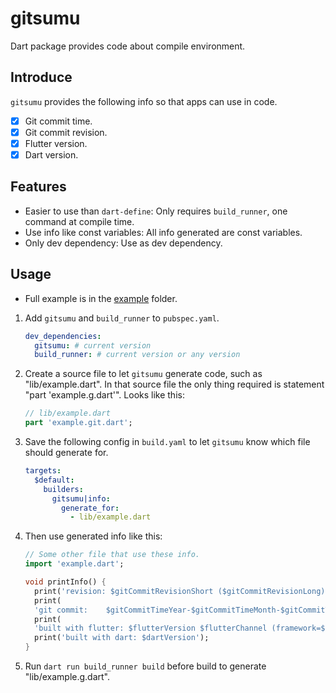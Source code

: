 # gitsumu

Dart package provides code about compile environment.

## Introduce

`gitsumu` provides the following info so that apps can use in code.

* [x] Git commit time.
* [x] Git commit revision.
* [x] Flutter version.
* [x] Dart version.

## Features

* Easier to use than `dart-define`: Only requires `build_runner`, one command at compile time.
* Use info like const variables: All info generated are const variables.
* Only dev dependency: Use as dev dependency.

## Usage

* Full example is in the [example](example) folder.

1. Add `gitsumu` and `build_runner` to `pubspec.yaml`.
   ``` yaml
   dev_dependencies:
     gitsumu: # current version
     build_runner: # current version or any version
   ```
2. Create a source file to let `gitsumu` generate code, such as "lib/example.dart".
   In that source file the only thing required is statement "part 'example.g.dart'".
   Looks like this:
   ``` dart
   // lib/example.dart
   part 'example.git.dart';
   ```
3. Save the following config in `build.yaml` to let `gitsumu` know which file should generate for.
   ```yaml
   targets:
     $default:
       builders:
         gitsumu|info:
           generate_for:
             - lib/example.dart
   ```
4. Then use generated info like this:
   ```dart
   // Some other file that use these info.
   import 'example.dart';
   
   void printInfo() {
     print('revision: $gitCommitRevisionShort ($gitCommitRevisionLong)');
     print(
     'git commit:    $gitCommitTimeYear-$gitCommitTimeMonth-$gitCommitTimeDay $gitCommitTimeHour:$gitCommitTimeMinute:$gitCommitTimeSecond $gitCommitTimeTimezone}');
     print(
     'built with flutter: $flutterVersion $flutterChannel (framework=$flutterFrameworkRevision engine=$flutterEngineRevision)');
     print('built with dart: $dartVersion');
   }
   ```
5. Run `dart run build_runner build` before build to generate "lib/example.g.dart".
